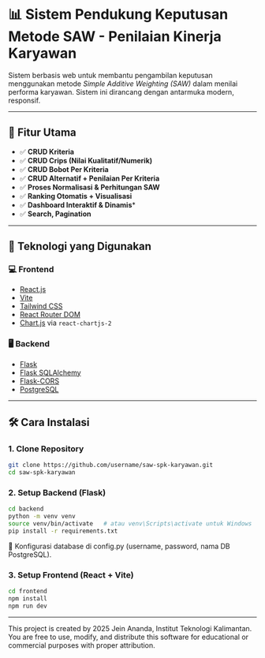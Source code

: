 # 📊 Sistem Pendukung Keputusan Metode SAW - Penilaian Kinerja Karyawan

Sistem berbasis web untuk membantu pengambilan keputusan menggunakan metode *Simple Additive Weighting (SAW)* dalam menilai performa karyawan. Sistem ini dirancang dengan antarmuka modern, responsif.

---

## 🚀 Fitur Utama

- ✅ **CRUD Kriteria**
- ✅ **CRUD Crips (Nilai Kualitatif/Numerik)**
- ✅ **CRUD Bobot Per Kriteria**
- ✅ **CRUD Alternatif + Penilaian Per Kriteria**
- ✅ **Proses Normalisasi & Perhitungan SAW**
- ✅ **Ranking Otomatis + Visualisasi**
- ✅ **Dashboard Interaktif & Dinamis***
- ✅ **Search, Pagination**

---

## 🧰 Teknologi yang Digunakan

### 💻 Frontend
- [React.js](https://reactjs.org/)
- [Vite](https://vitejs.dev/)
- [Tailwind CSS](https://tailwindcss.com/)
- [React Router DOM](https://reactrouter.com/)
- [Chart.js](https://www.chartjs.org/) via `react-chartjs-2`

### 🖥️ Backend
- [Flask](https://flask.palletsprojects.com/)
- [Flask SQLAlchemy](https://flask-sqlalchemy.palletsprojects.com/)
- [Flask-CORS](https://flask-cors.readthedocs.io/)
- [PostgreSQL](https://www.postgresql.org/)

---

## 🛠️ Cara Instalasi

### 1. Clone Repository

```bash
git clone https://github.com/username/saw-spk-karyawan.git
cd saw-spk-karyawan
```

### 2. Setup Backend (Flask)
```bash
cd backend
python -m venv venv
source venv/bin/activate   # atau venv\Scripts\activate untuk Windows
pip install -r requirements.txt
```
📌 Konfigurasi database di config.py (username, password, nama DB PostgreSQL).

### 3. Setup Frontend (React + Vite)
```bash
cd frontend
npm install
npm run dev
```

--- 
This project is created by 2025 Jein Ananda, Institut Teknologi Kalimantan.
You are free to use, modify, and distribute this software for educational or commercial purposes with proper attribution.

